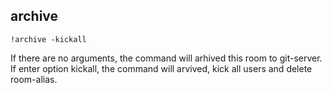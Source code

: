 ## archive

`!archive -kickall`

If there are no arguments, the command will arhived this room to git-server.
If enter option kickall, the command will arvived, kick all users and delete room-alias.
